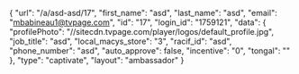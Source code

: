 {
    "url": "\/a\/asd-asd\/17",
    "first_name": "asd",
    "last_name": "asd",
    "email": "mbabineau1@tvpage.com",
    "id": "17",
    "login_id": "1759121",
    "data": {
        "profilePhoto": "\/\/sitecdn.tvpage.com\/player\/logos\/default_profile.jpg",
        "job_title": "asd",
        "local_macys_store": "3",
        "racif_id": "asd",
        "phone_number": "asd",
        "auto_approve": false,
        "incentive": "0",
        "tongal": ""
    },
    "type": "captivate",
    "layout": "ambassador"
}